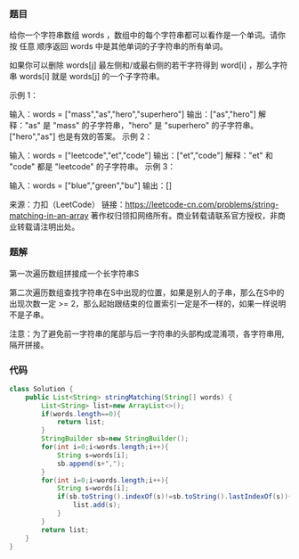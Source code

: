 ### 题目

给你一个字符串数组 words ，数组中的每个字符串都可以看作是一个单词。请你按 任意 顺序返回 words 中是其他单词的子字符串的所有单词。

如果你可以删除 words[j] 最左侧和/或最右侧的若干字符得到 word[i] ，那么字符串 words[i] 就是 words[j] 的一个子字符串。

 

示例 1：

输入：words = ["mass","as","hero","superhero"]
输出：["as","hero"]
解释："as" 是 "mass" 的子字符串，"hero" 是 "superhero" 的子字符串。
["hero","as"] 也是有效的答案。
示例 2：

输入：words = ["leetcode","et","code"]
输出：["et","code"]
解释："et" 和 "code" 都是 "leetcode" 的子字符串。
示例 3：

输入：words = ["blue","green","bu"]
输出：[]

来源：力扣（LeetCode）
链接：https://leetcode-cn.com/problems/string-matching-in-an-array
著作权归领扣网络所有。商业转载请联系官方授权，非商业转载请注明出处。

### 题解

第一次遍历数组拼接成一个长字符串S

第二次遍历数组查找字符串在S中出现的位置，如果是别人的子串，那么在S中的出现次数一定 >= 2，那么起始跟结束的位置索引一定是不一样的，如果一样说明不是子串。

注意：为了避免前一字符串的尾部与后一字符串的头部构成混淆项，各字符串用,隔开拼接。

### 代码

```java
class Solution {
    public List<String> stringMatching(String[] words) {
        List<String> list=new ArrayList<>();
        if(words.length==0){
            return list;
        }
        StringBuilder sb=new StringBuilder();
        for(int i=0;i<words.length;i++){
            String s=words[i];
            sb.append(s+",");
        }
        for(int i=0;i<words.length;i++){
            String s=words[i];
            if(sb.toString().indexOf(s)!=sb.toString().lastIndexOf(s)){
                list.add(s);
            }
        }
        return list;
    }
}



```


